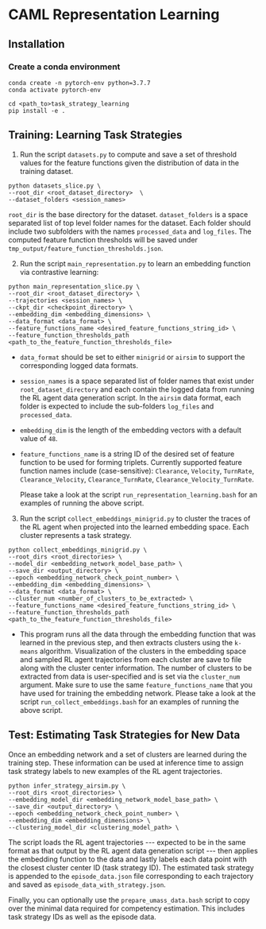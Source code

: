 # CAML Representation Learning


## Installation

### Create a conda environment
```
conda create -n pytorch-env python=3.7.7
conda activate pytorch-env

cd <path_to>task_strategy_learning
pip install -e .
```

## Training: Learning Task Strategies 

1) Run the script `datasets.py` to compute and save a set of threshold values for the feature functions given the distribution of data in the training dataset.
```
python datasets_slice.py \
--root_dir <root_dataset_directory>  \
--dataset_folders <session_names>
```   
`root_dir` is the base directory for the dataset. `dataset_folders` is a space separated list of top level folder names for the dataset. Each folder should include two subfolders with the names `processed_data` and `log_files`. The computed feature function thresholds will be saved under `tmp_output/feature_function_thresholds.json`. 

2) Run the script `main_representation.py` to learn an embedding function via contrastive learning:
```
python main_representation_slice.py \
--root_dir <root_dataset_directory> \
--trajectories <session_names> \
--ckpt_dir <checkpoint_directory> \
--embedding_dim <embedding_dimensions> \
--data_format <data_format> \
--feature_functions_name <desired_feature_functions_string_id> \
--feature_function_thresholds_path <path_to_the_feature_function_thresholds_file>
```
* `data_format` should be set to either `minigrid` or `airsim` to support the corresponding logged data formats.

* `session_names` is a space separated list of folder names that exist under `root_dataset_directory` and each contain the logged data from running the RL agent data generation script. In the `airsim` data format, each folder is expected to include the sub-folders `log_files` and `processed_data`.

* `embedding_dim` is the length of the embedding vectors with a default value of `48`. 

* `feature_functions_name` is a string ID of the desired set of feature function to be used for forming triplets. Currently supported feature function names include (case-sensitive):
                  `Clearance`, `Velocity`, `TurnRate`, `Clearance_Velocity`, `Clearance_TurnRate`, `Clearance_Velocity_TurnRate`. 

    Please take a look at the script `run_representation_learning.bash` for an examples of running the above script.


3) Run the script `collect_embeddings_minigrid.py` to cluster the traces of the RL agent when projected into the learned embedding space. Each cluster represents a task strategy.
```
python collect_embeddings_minigrid.py \
--root_dirs <root_directories> \
--model_dir <embedding_network_model_base_path> \
--save_dir <output_directory> \
--epoch <embedding_network_check_point_number> \
--embedding_dim <embedding_dimensions> \
--data_format <data_format> \
--cluster_num <number_of_clusters_to_be_extracted> \
--feature_functions_name <desired_feature_functions_string_id> \
--feature_function_thresholds_path <path_to_the_feature_function_thresholds_file>
```

  * This program runs all the data through the embedding function that was learned in the previous step, and then extracts clusters using the `k-means` algorithm. Visualization of the clusters in the embedding space and sampled RL agent trajectories from each cluster are save to file along with the cluster center information. The number of clusters to be extracted from data is user-specified and is set via the `cluster_num` argument. Make sure to use the same `feature_functions_name` that you have used for training the embedding network.
Please take a look at the script `run_collect_embeddings.bash` for an examples of running the above script.


## Test: Estimating Task Strategies for New Data
Once an embedding network and a set of clusters are learned during the training step. These information can be used at inference time to assign task strategy labels to new examples of the RL agent trajectories.

```
python infer_strategy_airsim.py \
--root_dirs <root_directories> \
--embedding_model_dir <embedding_network_model_base_path> \
--save_dir <output_directory> \
--epoch <embedding_network_check_point_number> \
--embedding_dim <embedding_dimensions> \
--clustering_model_dir <clustering_model_path> \
```
The script loads the RL agent trajectories --- expected to be in the same format as that output by the RL agent data generation script --- then applies the embedding function to the data and lastly labels each data point with the closest cluster center ID (task strategy ID). The estimated task strategy is appended to the `episode_data.json` file corresponding to each trajectory and saved as `episode_data_with_strategy.json`.


Finally, you can optionally use the `prepare_umass_data.bash` script to copy over the minimal data required for competency estimation. This includes task strategy IDs as well as the episode data.
